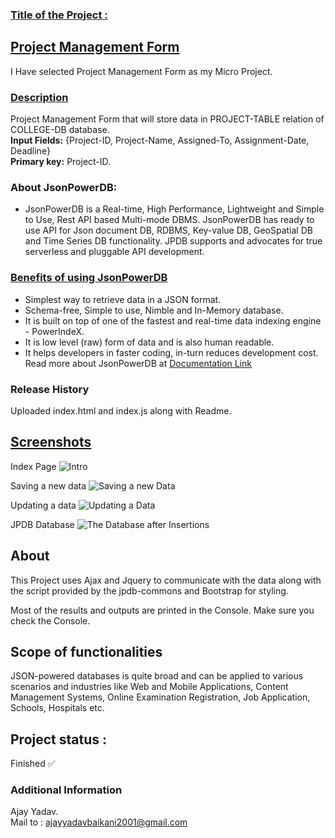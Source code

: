 ### [Title of the Project : ](#title-of-the-project)

## **[Project Management Form](#project-management-form)**   

I Have selected Project Management Form as my Micro Project.  
### [Description](#description) 
Project Management Form that will store data in PROJECT-TABLE relation of COLLEGE-DB database.  
**Input Fields:** {Project-ID, Project-Name, Assigned-To, Assignment-Date, Deadline}  
**Primary key:** Project-ID.

### About JsonPowerDB:

- JsonPowerDB is a Real-time, High Performance, Lightweight and Simple to Use, Rest API based Multi-mode DBMS. JsonPowerDB has ready to use API for Json document DB, RDBMS, Key-value DB, GeoSpatial DB and Time Series DB functionality. JPDB supports and advocates for true serverless and pluggable API development.


### [Benefits of using JsonPowerDB](#benefits-of-using-jsonpowerdb)

- Simplest way to retrieve data in a JSON format.
- Schema-free, Simple to use, Nimble and In-Memory database.
- It is built on top of one of the fastest and real-time data indexing engine - PowerIndeX.
- It is low level (raw) form of data and is also human readable.
- It helps developers in faster coding, in-turn reduces development cost.    
Read more about JsonPowerDB at [Documentation Link](http://login2explore.com/jpdb/docs.html)


### Release History

Uploaded index.html and index.js along with Readme.

## [Screenshots](#screenshots)
Index Page
![Intro](/screenshots/01_Intro.jpg)

Saving a new data
![Saving a new Data](/screenshots/02_saveNew.jpg)

Updating a data
![Updating a Data](/screenshots/03_updateOld.jpg)

JPDB Database
![The Database after Insertions](screenshots/04_Database.jpg)

## About

This Project uses Ajax and Jquery to communicate with the data along with the script provided by the jpdb-commons and Bootstrap for styling.  

Most of the results and outputs are printed in the Console. Make sure you check the Console.

## Scope of functionalities

JSON-powered databases is quite broad and can be applied to various scenarios and industries like Web and Mobile Applications, Content Management Systems, Online Examination Registration, Job Application, Schools, Hospitals etc.

## Project status : 
Finished ✅

### Additional Information
Ajay Yadav.  
Mail to : ajayyadavbaikani2001@gmail.com
